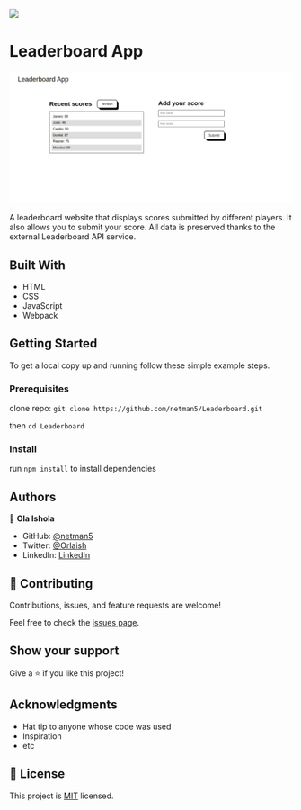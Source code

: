 ![](https://img.shields.io/badge/Microverse-blueviolet)

# Leaderboard App

![book lists](./asset/resource/leaderboard.png)

A leaderboard website that displays scores submitted by different players. It also allows you to submit your score. All data is preserved thanks to the external Leaderboard API service.

## Built With

- HTML
- CSS
- JavaScript
- Webpack

## Getting Started

To get a local copy up and running follow these simple example steps.

### Prerequisites

clone repo: `git clone https://github.com/netman5/Leaderboard.git`

then
`cd Leaderboard`

### Install

run `npm install` to install dependencies

## Authors

👤 **Ola Ishola**

- GitHub: [@netman5](https://github.com/netman5)
- Twitter: [@Orlaish](https://twitter.com/Orlaish)
- LinkedIn: [LinkedIn](https://www.linkedin.com/in/ola-ishola/)

## 🤝 Contributing

Contributions, issues, and feature requests are welcome!

Feel free to check the [issues page](../../issues/).

## Show your support

Give a ⭐️ if you like this project!

## Acknowledgments

- Hat tip to anyone whose code was used
- Inspiration
- etc

## 📝 License

This project is [MIT](./MIT.md) licensed.
